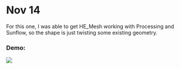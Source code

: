 # Nov 14

For this one, I was able to get HE_Mesh working with Processing and Sunflow, so the shape is just twisting some existing geometry. 

### Demo: 
![](https://pbs.twimg.com/media/DOoWsqwWkAA7EFe.jpg:large)

